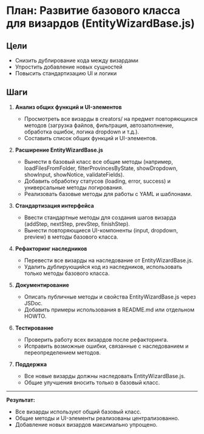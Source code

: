 # План: Развитие базового класса для визардов (EntityWizardBase.js)

## Цели
- Снизить дублирование кода между визардами
- Упростить добавление новых сущностей
- Повысить стандартизацию UI и логики

## Шаги

1. **Анализ общих функций и UI-элементов**
   - Просмотреть все визарды в creators/ на предмет повторяющихся методов (загрузка файлов, фильтрация, автозаполнение, обработка ошибок, логика dropdown и т.д.).
   - Составить список общих функций и UI-элементов.

2. **Расширение EntityWizardBase.js**
   - Вынести в базовый класс все общие методы (например, loadFilesFromFolder, filterProvincesByState, showDropdown, showInput, showNotice, validateFields).
   - Добавить обработку статусов (loading, error, success) и универсальные методы логирования.
   - Реализовать базовые методы для работы с YAML и шаблонами.

3. **Стандартизация интерфейса**
   - Ввести стандартные методы для создания шагов визарда (addStep, nextStep, prevStep, finishStep).
   - Вынести повторяющиеся UI-компоненты (input, dropdown, preview) в методы базового класса.

4. **Рефакторинг наследников**
   - Перевести все визарды на наследование от EntityWizardBase.js.
   - Удалить дублирующийся код из наследников, использовать только методы базового класса.

5. **Документирование**
   - Описать публичные методы и свойства EntityWizardBase.js через JSDoc.
   - Добавить примеры использования в README.md или отдельном HOWTO.

6. **Тестирование**
   - Проверить работу всех визардов после рефакторинга.
   - Исправить возможные ошибки, связанные с наследованием и переопределением методов.

7. **Поддержка**
   - Все новые визарды должны наследовать EntityWizardBase.js.
   - Общие улучшения вносить только в базовый класс.

---

**Результат:**
- Все визарды используют общий базовый класс.
- Общие методы и UI-элементы реализованы централизованно.
- Добавление новых визардов максимально упрощено.
